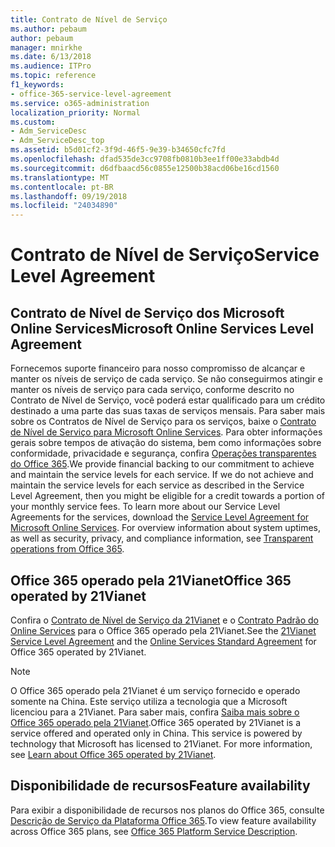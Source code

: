 ```yaml
---
title: Contrato de Nível de Serviço
ms.author: pebaum
author: pebaum
manager: mnirkhe
ms.date: 6/13/2018
ms.audience: ITPro
ms.topic: reference
f1_keywords:
- office-365-service-level-agreement
ms.service: o365-administration
localization_priority: Normal
ms.custom:
- Adm_ServiceDesc
- Adm_ServiceDesc_top
ms.assetid: b5d01cf2-3f9d-46f5-9e39-b34650cfc7fd
ms.openlocfilehash: dfad535de3cc9708fb0810b3ee1ff00e33abdb4d
ms.sourcegitcommit: d6dfbaacd56c0855e12500b38acd06be16cd1560
ms.translationtype: MT
ms.contentlocale: pt-BR
ms.lasthandoff: 09/19/2018
ms.locfileid: "24034890"
---
```

# <a name="service-level-agreement"></a><span data-ttu-id="798c5-102">Contrato de Nível de Serviço</span><span class="sxs-lookup"><span data-stu-id="798c5-102">Service Level Agreement</span></span>

## <a name="microsoft-online-services-level-agreement"></a><span data-ttu-id="798c5-103">Contrato de Nível de Serviço dos Microsoft Online Services</span><span class="sxs-lookup"><span data-stu-id="798c5-103">Microsoft Online Services Level Agreement</span></span>

<span data-ttu-id="798c5-p101">Fornecemos suporte financeiro para nosso compromisso de alcançar e manter os níveis de serviço de cada serviço. Se não conseguirmos atingir e manter os níveis de serviço para cada serviço, conforme descrito no Contrato de Nível de Serviço, você poderá estar qualificado para um crédito destinado a uma parte das suas taxas de serviços mensais. Para saber mais sobre os Contratos de Nível de Serviço para os serviços, baixe o [Contrato de Nível de Serviço para Microsoft Online Services](https://go.microsoft.com/fwlink/?linkid=272026). Para obter informações gerais sobre tempos de ativação do sistema, bem como informações sobre conformidade, privacidade e segurança, confira [Operações transparentes do Office 365](https://go.microsoft.com/fwlink/?linkid=845427).</span><span class="sxs-lookup"><span data-stu-id="798c5-p101">We provide financial backing to our commitment to achieve and maintain the service levels for each service. If we do not achieve and maintain the service levels for each service as described in the Service Level Agreement, then you might be eligible for a credit towards a portion of your monthly service fees. To learn more about our Service Level Agreements for the services, download the [Service Level Agreement for Microsoft Online Services](https://go.microsoft.com/fwlink/?linkid=272026). For overview information about system uptimes, as well as security, privacy, and compliance information, see [Transparent operations from Office 365](https://go.microsoft.com/fwlink/?linkid=845427).</span></span>
  
## <a name="office-365-operated-by-21vianet"></a><span data-ttu-id="798c5-108">Office 365 operado pela 21Vianet</span><span class="sxs-lookup"><span data-stu-id="798c5-108">Office 365 operated by 21Vianet</span></span>

<span data-ttu-id="798c5-109">Confira o [Contrato de Nível de Serviço da 21Vianet](https://go.microsoft.com/fwlink/?linkid=846729) e o [Contrato Padrão do Online Services](https://go.microsoft.com/fwlink/?linkid=846730) para o Office 365 operado pela 21Vianet.</span><span class="sxs-lookup"><span data-stu-id="798c5-109">See the [21Vianet Service Level Agreement](https://go.microsoft.com/fwlink/?linkid=846729) and the [Online Services Standard Agreement](https://go.microsoft.com/fwlink/?linkid=846730) for Office 365 operated by 21Vianet.</span></span> 
  
> [!NOTE]
> <span data-ttu-id="798c5-p102">O Office 365 operado pela 21Vianet é um serviço fornecido e operado somente na China. Este serviço utiliza a tecnologia que a Microsoft licenciou para a 21Vianet. Para saber mais, confira [Saiba mais sobre o Office 365 operado pela 21Vianet](https://go.microsoft.com/fwlink/?linkid=846725).</span><span class="sxs-lookup"><span data-stu-id="798c5-p102">Office 365 operated by 21Vianet is a service offered and operated only in China. This service is powered by technology that Microsoft has licensed to 21Vianet. For more information, see [Learn about Office 365 operated by 21Vianet](https://go.microsoft.com/fwlink/?linkid=846725).</span></span> 
  
## <a name="feature-availability"></a><span data-ttu-id="798c5-113">Disponibilidade de recursos</span><span class="sxs-lookup"><span data-stu-id="798c5-113">Feature availability</span></span>

<span data-ttu-id="798c5-114">Para exibir a disponibilidade de recursos nos planos do Office 365, consulte [Descrição de Serviço da Plataforma Office 365](https://technet.microsoft.com/en-us/library/office-365-platform-service-description.aspx).</span><span class="sxs-lookup"><span data-stu-id="798c5-114">To view feature availability across Office 365 plans, see [Office 365 Platform Service Description](https://technet.microsoft.com/en-us/library/office-365-platform-service-description.aspx).</span></span>
  

